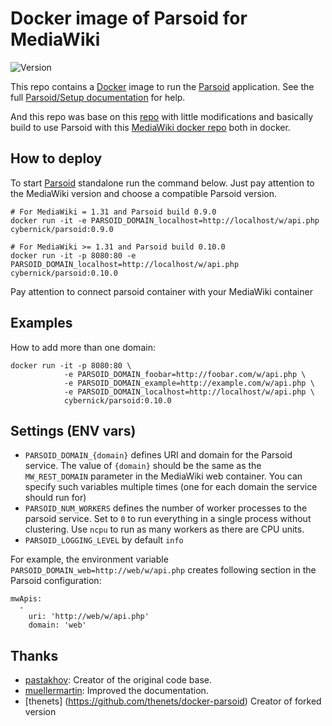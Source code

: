 # Docker image of Parsoid for MediaWiki

![Version](https://img.shields.io/github/tag-date/expressjs/express.svg)


This repo contains a [Docker](https://docs.docker.com/) image to run the [Parsoid](https://www.mediawiki.org/wiki/Parsoid) application. See the full [Parsoid/Setup documentation](https://www.mediawiki.org/wiki/Parsoid/Setup#Docker) for help.

And this repo was base on this [repo](https://github.com/thenets/docker-parsoid/) with little modifications and basically build to use Parsoid with this [MediaWiki docker repo]() both in docker.

## How to deploy
To start [Parsoid](https://www.mediawiki.org/wiki/Parsoid) standalone run the command below. Just pay attention to the MediaWiki version and choose a compatible Parsoid version.

```
# For MediaWiki = 1.31 and Parsoid build 0.9.0
docker run -it -e PARSOID_DOMAIN_localhost=http://localhost/w/api.php cybernick/parsoid:0.9.0

# For MediaWiki >= 1.31 and Parsoid build 0.10.0
docker run -it -p 8080:80 -e PARSOID_DOMAIN_localhost=http://localhost/w/api.php cybernick/parsoid:0.10.0
```
Pay attention to connect parsoid container with your MediaWiki container

## Examples

How to add more than one domain:

```
docker run -it -p 8080:80 \
            -e PARSOID_DOMAIN_foobar=http://foobar.com/w/api.php \
            -e PARSOID_DOMAIN_example=http://example.com/w/api.php \
            -e PARSOID_DOMAIN_localhost=http://localhost/w/api.php \
            cybernick/parsoid:0.10.0
```

## Settings (ENV vars)

- `PARSOID_DOMAIN_{domain}` defines URI and domain for the Parsoid service. The value of `{domain}` should be the same as the `MW_REST_DOMAIN` parameter in the MediaWiki web container. You can specify such variables multiple times (one for each domain the service should run for)
- `PARSOID_NUM_WORKERS` defines the number of worker processes to the parsoid service. Set to `0` to run everything in a single process without clustering. Use `ncpu` to run as many workers as there are CPU units.
- `PARSOID_LOGGING_LEVEL` by default `info`

For example, the environment variable `PARSOID_DOMAIN_web=http://web/w/api.php` creates following section in the Parsoid configuration:
```
mwApis:
  -
    uri: 'http://web/w/api.php'
    domain: 'web'
```

## Thanks 

- [pastakhov](https://github.com/pastakhov): Creator of the original code base.
- [muellermartin](https://github.com/muellermartin): Improved the documentation.
- [thenets] (https://github.com/thenets/docker-parsoid) Creator of forked version
